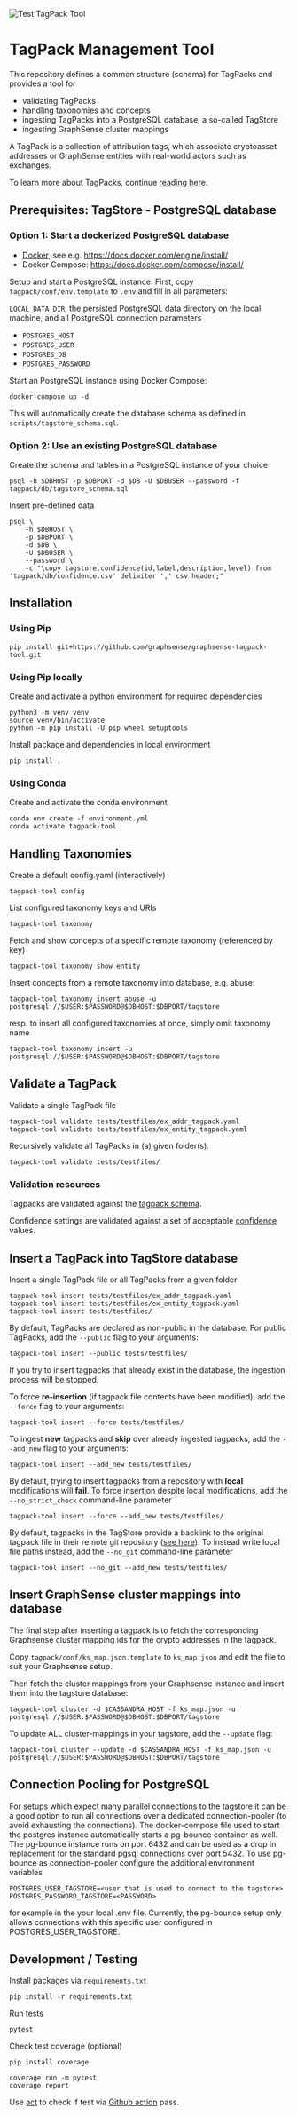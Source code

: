 ![Test TagPack Tool](https://github.com/graphsense/graphsense-tagpack-tool/workflows/Test%20TagPack%20Tool/badge.svg)

# TagPack Management Tool

This repository defines a common structure (schema) for TagPacks and provides a
tool for  

* validating TagPacks
* handling taxonomies and concepts
* ingesting TagPacks into a PostgreSQL database, a so-called TagStore
* ingesting GraphSense cluster mappings  

A TagPack is a collection of attribution tags, which associate cryptoasset addresses or GraphSense entities with real-world actors such as exchanges. 

To learn more about TagPacks, continue [reading here](README_tagpacks.md).

## Prerequisites: TagStore - PostgreSQL database

### Option 1: Start a dockerized PostgreSQL database

- [Docker][docker], see e.g. https://docs.docker.com/engine/install/
- Docker Compose: https://docs.docker.com/compose/install/

Setup and start a PostgreSQL instance. First, copy `tagpack/conf/env.template` to `.env`
and fill in all parameters:

`LOCAL_DATA_DIR`, the persisted PostgreSQL data directory on the local machine,
and all PostgreSQL connection parameters
- `POSTGRES_HOST`
- `POSTGRES_USER`
- `POSTGRES_DB`
- `POSTGRES_PASSWORD`

Start an PostgreSQL instance using Docker Compose:

    docker-compose up -d

This will automatically create the database schema as defined
in `scripts/tagstore_schema.sql`.

### Option 2: Use an existing PostgreSQL database

Create the schema and tables in a PostgreSQL instance of your choice    

    psql -h $DBHOST -p $DBPORT -d $DB -U $DBUSER --password -f tagpack/db/tagstore_schema.sql

Insert pre-defined data

    psql \
        -h $DBHOST \
        -p $DBPORT \
        -d $DB \
        -U $DBUSER \
        --password \
        -c "\copy tagstore.confidence(id,label,description,level) from 'tagpack/db/confidence.csv' delimiter ',' csv header;"

## Installation

### Using Pip

    pip install git+https://github.com/graphsense/graphsense-tagpack-tool.git

### Using Pip locally

Create and activate a python environment for required dependencies

    python3 -m venv venv
    source venv/bin/activate
    python -m pip install -U pip wheel setuptools

Install package and dependencies in local environment

    pip install .

### Using Conda

Create and activate the conda environment

    conda env create -f environment.yml
    conda activate tagpack-tool

## Handling Taxonomies

Create a default config.yaml (interactively)

    tagpack-tool config

List configured taxonomy keys and URIs

    tagpack-tool taxonomy

Fetch and show concepts of a specific remote taxonomy (referenced by key)

    tagpack-tool taxonomy show entity

Insert concepts from a remote taxonomy into database, e.g. abuse:

    tagpack-tool taxonomy insert abuse -u postgresql://$USER:$PASSWORD@$DBHOST:$DBPORT/tagstore

resp. to insert all configured taxonomies at once, simply omit taxonomy name

    tagpack-tool taxonomy insert -u postgresql://$USER:$PASSWORD@$DBHOST:$DBPORT/tagstore


## Validate a TagPack

Validate a single TagPack file

    tagpack-tool validate tests/testfiles/ex_addr_tagpack.yaml
    tagpack-tool validate tests/testfiles/ex_entity_tagpack.yaml

Recursively validate all TagPacks in (a) given folder(s).

    tagpack-tool validate tests/testfiles/

### Validation resources

Tagpacks are validated against the [tagpack schema](tagpack/conf/tagpack_schema.yaml).

Confidence settings are validated against a set of acceptable [confidence](tagpack/conf/confidence.csv)  values.

## Insert a TagPack into TagStore database

Insert a single TagPack file or all TagPacks from a given folder

    tagpack-tool insert tests/testfiles/ex_addr_tagpack.yaml
    tagpack-tool insert tests/testfiles/ex_entity_tagpack.yaml
    tagpack-tool insert tests/testfiles/

By default, TagPacks are declared as non-public in the database.
For public TagPacks, add the `--public` flag to your arguments:

    tagpack-tool insert --public tests/testfiles/

If you try to insert tagpacks that already exist in the database, the ingestion process will be stopped.

To force **re-insertion** (if tagpack file contents have been modified), add the `--force` flag to your arguments:

    tagpack-tool insert --force tests/testfiles/

To ingest **new** tagpacks and **skip** over already ingested tagpacks, add the `--add_new` flag to  your arguments:

    tagpack-tool insert --add_new tests/testfiles/


By default, trying to insert tagpacks from a repository with **local** modifications will **fail**.
To force insertion despite local modifications, add the ``--no_strict_check`` command-line parameter

    tagpack-tool insert --force --add_new tests/testfiles/

By default, tagpacks in the TagStore provide a backlink to the original tagpack file in their remote git repository ([see here](README_tagpacks.md#versioning-with-git)).
To instead write local file paths instead, add the ``--no_git`` command-line parameter

    tagpack-tool insert --no_git --add_new tests/testfiles/

## Insert GraphSense cluster mappings into database

The final step after inserting a tagpack is to fetch the corresponding
Graphsense cluster mapping ids for the crypto addresses in the tagpack.

Copy `tagpack/conf/ks_map.json.template` to `ks_map.json` and edit the file to
suit your Graphsense setup.

Then fetch the cluster mappings from your Graphsense instance and insert them
into the tagstore database:  
    
    tagpack-tool cluster -d $CASSANDRA_HOST -f ks_map.json -u postgresql://$USER:$PASSWORD@$DBHOST:$DBPORT/tagstore

To update ALL cluster-mappings in your tagstore, add the `--update` flag:

    tagpack-tool cluster --update -d $CASSANDRA_HOST -f ks_map.json -u postgresql://$USER:$PASSWORD@$DBHOST:$DBPORT/tagstore


## Connection Pooling for PostgreSQL

For setups which expect many parallel connections to the tagstore it can be a good option to run all connections over a dedicated connection-pooler (to avoid exhausting the connections). The docker-compose file used to start the postgres instance automatically starts a pg-bounce container as well. The pg-bounce instance runs on port 6432 and can be used as a drop in replacement for the standard pgsql connections over port 5432. To use pg-bounce as connection-pooler configure the additional environment variables

    POSTGRES_USER_TAGSTORE=<user that is used to connect to the tagstore>
    POSTGRES_PASSWORD_TAGSTORE=<PASSWORD>

for example in the your local .env file. Currently, the pg-bounce setup only allows connections with this specific user configured in POSTGRES_USER_TAGSTORE.

## Development / Testing

Install packages via `requirements.txt`

    pip install -r requirements.txt

Run tests

    pytest

Check test coverage (optional)
    
    pip install coverage

    coverage run -m pytest
    coverage report

Use [act][act] to check if test via [Github action](https://github.com/features/actions) pass.

[act]: https://github.com/nektos/act
[docker]: https://www.docker.com
[graphsense-transformation]: https://github.com/graphsense/graphsense-transformation
